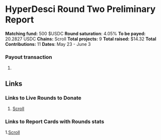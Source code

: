 # HyperDesci Round Two Preliminary Report 

**Matching fund:** 500 $USDC
**Round saturation**: 4.05%
**To be payed:** 20.2827 USDC
**Chains:** Scroll
**Total projects:** 9 
**Total raised:** $14.32
**Total Contributions:** 11
**Dates**: May 23 - June 3


### Payout transaction

1. 
## Links
### Links to Live Rounds to Donate

1. [Scroll](https://explorer.gitcoin.co/#/round/534352/12)

### Links to Report Cards with Rounds stats

1.[Scroll](https://reportcards.gitcoin.co/534352/12)



